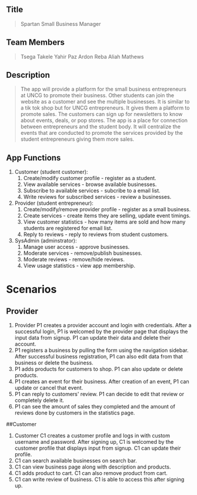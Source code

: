 
## Title
> Spartan Small Business Manager

## Team Members
> Tsega Takele
> Yahir Paz Ardon
> Reba Aliah Mathews

## Description 
> The app will provide a platform for the small business entrepreneurs at UNCG to promote their business. Other students can join the website as a
> customer and see the multiple businesses. It is similar to a tik tok shop but for UNCG entrepreneurs. It gives them a platform to promote sales.
> The customers can sign up for newsletters to know about events, deals, or pop stores.
> The app is a place for connection between entrepreneurs and the student body. It will centralize the events that are conducted to promote the services provided
> by the student entrepreneurs giving them more sales. 

## App Functions
1. Customer (student customer):
    1. Create/modify customer profile - register as a student.
    2. View available services - browse available businesses.
    3. Subscribe to available services - subcribe to a email list.
    4. Write reviews for subscribed services - review a businesses.
2. Provider (student entrepreneur):
    1. Create/modify/remove provider profile - register as a small business.
    2. Create services - create items they are selling, update event timings.
    3. View customer statistics - how many items are sold and how many students are registered for email list.
    4. Reply to reviews - reply to reviews from student customers.
3. SysAdmin (adminstrator):
    1. Manage user access - approve businesses.
    2. Moderate services - remove/publish businesses.
    3. Moderate reviews - remove/hide reviews.
    4. View usage statistics - view app membership.
  

# Scenarios

## Provider
1. Provider P1 creates a provider account and login with credentials. After a successful login, P1 is welcomed by the provider page that displays the input data from signup. P1 can update their data and delete their account.
2. P1 registers a business by pulling the form using the navigation sidebar. After successful business registration, P1 can also edit data from that business or delete the business.
3. P1 adds products for customers to shop. P1 can also update or delete products.
4. P1 creates an event for their business. After creation of an event, P1 can update or cancel that event.
5. P1 can reply to customers' review. P1 can decide to edit that review or completely delete it.
6. P1 can see the amount of sales they completed and the amount of reviews done by customers in the statistics page.

##Customer
1. Customer C1 creates a customer profile and logs in with custom username and password. After signing up, C1 is welcomed by the customer profile that displays input from signup. C1 can update their profile.
2. C1 can search available businesses on search bar.
3. C1 can view business page along with description and products.
4. C1 adds product to cart. C1 can also remove product from cart.
5. C1 can write review of business. C1 is able to access this after signing up.

